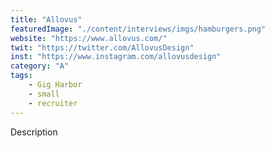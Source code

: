 ```yaml
---
title: "Allovus"
featuredImage: "./content/interviews/imgs/hamburgers.png"
website: "https://www.allovus.com/"
twit: "https://twitter.com/AllovusDesign"
inst: "https://www.instagram.com/allovusdesign"
category: "A"
tags:
    - Gig Harbor
    - small
    - recruiter
---
```


Description
